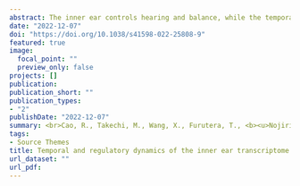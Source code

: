 ```yaml
---
abstract: The inner ear controls hearing and balance, while the temporal molecular signatures and transcriptional regulatory dynamics underlying its development are still unclear. In this study, we investigated time-series transcriptome in the mouse inner ear from embryonic day 11.5 (E11.5) to postnatal day 7 (P7) using bulk RNA-Seq. A total of 10,822 differentially expressed genes were identified between pairwise stages. We identified nine significant temporal expression profiles using time-series expression analysis. The constantly down-regulated profiles throughout the development are related to DNA activity and neurosensory development, while the constantly upregulated profiles are related to collagen and extracellular matrix. Further co-expression network analysis revealed that several hub genes, such as Pnoc, Cd9, and Krt27, are related to the neurosensory development, cell adhesion, and keratinization. We uncovered three important transcription regulatory paths during mice inner ear development. Transcription factors related to Hippo/TGFβ signaling induced decreased expressions of genes related to the neurosensory and inner ear development, while a series of INF genes activated the expressions of genes in immunoregulation. In addition to deepening our understanding of the temporal and regulatory mechanisms of inner ear development, our transcriptomic data could fuel future multi-species comparative studies and elucidate the evolutionary trajectory of auditory development. <br><br>Cao, R., Takechi, M., Wang, X., Furutera, T., <b><u>Nojiri, T.</u></b>, Koyabu, D., and Li, J. Temporal and regulatory dynamics of the inner ear transcriptome during development in mice. <b><i>Scientific Reports</i></b> (2022)
date: "2022-12-07"
doi: "https://doi.org/10.1038/s41598-022-25808-9"
featured: true
image: 
  focal_point: ""
  preview_only: false
projects: []
publication: 
publication_short: ""
publication_types:
- "2"
publishDate: "2022-12-07"
summary: <br>Cao, R., Takechi, M., Wang, X., Furutera, T., <b><u>Nojiri, T.</u></b>, Koyabu, D., and Li, J.<br> <b><i>Scientific Reports</i></b> (2022)
tags:
- Source Themes
title: Temporal and regulatory dynamics of the inner ear transcriptome during development in mice
url_dataset: ""
url_pdf: 
---
```

